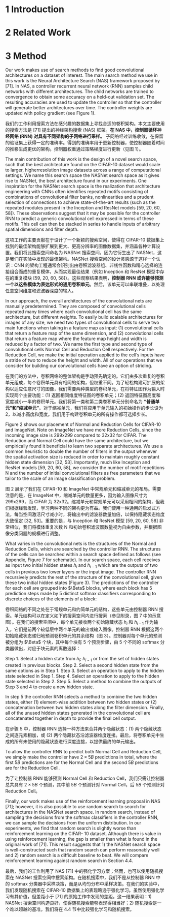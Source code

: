 
# 1 Introduction

# 2 Related Work

# 3 Method

Our work makes use of search methods to find good convolutional architectures on a dataset of interest. The main search method we use in this work is the Neural Architecture Search (NAS) framework proposed by [71]. In NAS, a controller recurrent neural network (RNN) samples child networks with different architectures. The child networks are trained to convergence to obtain some accuracy on a held-out validation set. The resulting accuracies are used to update the controller so that the controller will generate better architectures over time. The controller weights are updated with policy gradient (see Figure 1).

我们的工作利用搜索方法在感兴趣的数据集上寻找合适的卷积架构。本文主要使用的搜索方法是 [71] 提出的神经架构搜索 (NAS) 框架。**在 NAS 中，控制器循环神经网络 (RNN) 对具有不同架构的子网络进行采样。** 子网络经过训练收敛，在保留的验证集上获得一定的准确率。得到的准确率用于更新控制器，使控制器随着时间的推移生成更优的架构。控制器权重通过策略梯度进行更新（见图 1）。


The main contribution of this work is the design of a novel search space, such that the best architecture found on the CIFAR-10 dataset would scale to larger, higherresolution image datasets across a range of computational settings. We name this search space the NASNet search space as it gives rise to NASNet, the best architecture found in our experiments. One inspiration for the NASNet search space is the realization that architecture engineering with CNNs often identifies repeated motifs consisting of combinations of convolutional filter banks, nonlinearities and a prudent selection of connections to achieve state-of-the-art results (such as the repeated modules present in the Inception and ResNet models [59, 20, 60, 58]). These observations suggest that it may be possible for the controller RNN to predict a generic convolutional cell expressed in terms of these motifs. This cell can then be stacked in series to handle inputs of arbitrary spatial dimensions and filter depth.

这项工作的主要贡献在于设计了一个新颖的搜索空间，使得在 CIFAR-10 数据集上找到的最佳架构能够扩展到更大、更高分辨率的图像数据集，并涵盖各种计算设置。我们将此搜索空间命名为 NASNet 搜索空间，因为它衍生出了 NASNet，这是我们在实验中发现的最佳架构。NASNet 搜索空间的设计灵感源于这样一个认识：CNN 的架构工程通常会识别出由卷积滤波器组、非线性函数和精心选择的连接组合而成的重复模体，从而实现最佳结果（例如 Inception 和 ResNet 模型中存在的重复模块 [59, 20, 60, 58]）。这些观察结果表明，**控制器 RNN 或许能够预测一个以这些模体为表达形式的通用卷积单元**。然后，该单元可以串联堆叠，以处理任意空间维度和滤波器深度的输入。

In our approach, the overall architectures of the convolutional nets are manually predetermined. They are composed of convolutional cells repeated many times where each convolutional cell has the same architecture, but different weights. To easily build scalable architectures for images of any size, we need two types of convolutional cells to serve two main functions when taking in a feature map as input: (1) convolutional cells that return a feature map of the same dimension, and (2) convolutional cells that return a feature map where the feature map height and width is reduced by a factor of two. We name the first type and second type of convolutional cells Normal Cell and Reduction Cell respectively. For the Reduction Cell, we make the initial operation applied to the cell’s inputs have a stride of two to reduce the height and width. All of our operations that we consider for building our convolutional cells have an option of striding.

在我们的方法中，卷积网络的整体架构是手动预先确定的。它们由多次重复的卷积单元组成，每个卷积单元具有相同的架构，但权重不同。为了轻松构建可扩展的架构以适应任意尺寸的图像，我们需要两种类型的卷积单元，在将特征图作为输入时实现两个主要功能：(1) 返回相同维度特征图的卷积单元；(​​2) 返回特征图高度和宽度减小一半的卷积单元。我们将第一类和第二类卷积单元分别命名为 **“普通单元”和“缩减单元”**。对于缩减单元，我们将应用于单元输入的初始操作的步长设为 2，以减小高度和宽度。我们用于构建卷积单元的所有操作都可选择步长。

Figure 2 shows our placement of Normal and Reduction Cells for CIFAR-10 and ImageNet. Note on ImageNet we have more Reduction Cells, since the incoming image size is 299x299 compared to 32x32 for CIFAR. The Reduction and Normal Cell could have the same architecture, but we empirically found it beneficial to learn two separate architectures. We use a common heuristic to double the number of filters in the output whenever the spatial activation size is reduced in order to maintain roughly constant hidden state dimension [32, 53]. Importantly, much like Inception and ResNet models [59, 20, 60, 58], we consider the number of motif repetitions N and the number of initial convolutional filters as free parameters that we tailor to the scale of an image classification problem.

图 2 展示了我们在 CIFAR-10 和 ImageNet 中常规单元和缩减单元的布局。需要注意的是，在 ImageNet 中，缩减单元的数量更多，因为输入图像尺寸为 299x299，而 CIFAR 为 32x32。缩减单元和常规单元可以采用相同的架构，但我们根据经验发现，学习两种不同的架构更为有益。我们使用一种通用的启发式方法，每当空间激活尺寸减小时，将输出中的滤波器数量加倍，以保持隐藏状态维度大致恒定 [32, 53]。重要的是，与 Inception 和 ResNet 模型 [59, 20, 60, 58] 非常相似，我们将模体重复次数 N 和初始卷积滤波器数量视为自由参数，并根据图像分类问题的规模进行调整。


What varies in the convolutional nets is the structures of the Normal and Reduction Cells, which are searched by the controller RNN. The structures of the cells can be searched within a search space defined as follows (see Appendix, Figure 7 for schematic). In our search space, each cell receives as input two initial hidden states $h_i$ and $h_{i-1}$ which are the outputs of two cells in previous two lower layers or the input image. The controller RNN recursively predicts the rest of the structure of the convolutional cell, given these two initial hidden states (Figure 3). The predictions of the controller for each cell are grouped into $\Beta$ blocks, where each block has 5 prediction steps made by 5 distinct softmax classifiers corresponding to discrete choices of the elements of a block:

卷积网络的不同之处在于常规单元和约简单元的结构，这些单元由控制器 RNN 搜索。单元结构可以在定义如下的搜索空间内进行搜索（参见附录，图 7 中的示意图）。在我们的搜索空间中，每个单元接收两个初始隐藏状态 $h_i$ 和 $h_{i-1}$ 作为输入，它们是前两个较低层中两个单元的输出或输入图像。控制器 RNN 根据这两个初始隐藏状态递归地预测卷积单元的其余结构（图 3）。控制器对每个单元的预测被分组为 $\Beta$ 个块，其中每个块有 5 个预测步骤，由 5 个不同的 softmax 分类器做出，对应于块元素的离散选择：

Step 1. Select a hidden state from $h_i$; $h_{i-1}$ or from the set of hidden states created in previous blocks.
Step 2. Select a second hidden state from the same options as in Step 1.
Step 3. Select an operation to apply to the hidden state selected in Step 1.
Step 4. Select an operation to apply to the hidden state selected in Step 2.
Step 5. Select a method to combine the outputs of Step 3 and 4 to create a new hidden state.


In step 5 the controller RNN selects a method to combine the two hidden states, either (1) element-wise addition between two hidden states or (2) concatenation between two hidden states along the filter dimension. Finally, all of the unused hidden states generated in the convolutional cell are concatenated together in depth to provide the final cell output.

在步骤 5 中，控制器 RNN 选择一种方法来合并两个隐藏状态：(1) 两个隐藏状态之间逐元素相加，或 (2) 两个隐藏状态沿滤波器维度连接。最后，将卷积单元中生成的所有未使用的隐藏状态进行深度连接，以提供最终的单元输出。

To allow the controller RNN to predict both Normal Cell and Reduction Cell, we simply make the controller have $2 \times 5B$ predictions in total, where the first $5B$ predictions are for the Normal Cell and the second $5B$ predictions are for the Reduction Cell.

为了让控制器 RNN 能够预测 Normal Cell 和 Reduction Cell，我们只需让控制器总共具有 $2 \times 5B$ 个预测，其中前 $5B$ 个预测针对 Normal Cell，后 $5B$ 个预测针对 Reduction Cell。


Finally, our work makes use of the reinforcement learning
proposal in NAS [71]; however, it is also possible to
use random search to search for architectures in the NASNet
search space. In random search, instead of sampling
the decisions from the softmax classifiers in the controller
RNN, we can sample the decisions from the uniform distribution.
In our experiments, we find that random search is
slightly worse than reinforcement learning on the CIFAR-
10 dataset. Although there is value in using reinforcement
learning, the gap is smaller than what is found in the original
work of [71]. This result suggests that 1) the NASNet search
space is well-constructed such that random search can perform
reasonably well and 2) random search is a difficult
baseline to beat. We will compare reinforcement learning
against random search in Section 4.4.


最后，我们的工作利用了 NAS [71] 中的强化学习方案；然而，也可以使用随机搜索在 NASNet 搜索空间中搜索架构。在随机搜索中，我们不是从控制器 RNN 中的 softmax 分类器中采样决策，而是从均匀分布中采样决策。在我们的实验中，我们发现随机搜索在 CIFAR-10 数据集上的表现略逊于强化学习。虽然使用强化学习有其价值，但差距小于 [71] 的原始工作中发现的差距。这一结果表明：1) NASNet 搜索空间构造良好，使得随机搜索能够表现得相当好；2) 随机搜索是一个难以超越的基准。我们将在 4.4 节中比较强化学习和随机搜索。




